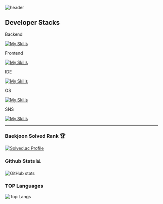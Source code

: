 ![header](https://capsule-render.vercel.app/api?type=transparent&color=000000&height=150&section=header&text=Welcome_in_yunho_island!&fontColor=8bb9e3&fontSize=40&animation=fadeIn&fontAlignY=55)


## Developer Stacks

Backend

[![My Skills](https://skillicons.dev/icons?i=java,py,c,cpp,swift)](https://skillicons.dev)



Frontend

[![My Skills](https://skillicons.dev/icons?i=js,html,css)](https://skillicons.dev)

IDE

[![My Skills](https://skillicons.dev/icons?i=idea,pycharm,visualstudio,vscode)](https://skillicons.dev)

OS

[![My Skills](https://skillicons.dev/icons?i=windows,apple,linux)](https://skillicons.dev)


SNS

    
[![My Skills](https://skillicons.dev/icons?i=github,git,instagram,notion,obsidian)](https://skillicons.dev)


---
<div>
	
### Baekjoon Solved Rank 🏆
[![Solved.ac Profile](http://mazassumnida.wtf/api/v2/generate_badge?boj=cyunho62100)](https://solved.ac/cyunho62100)


### Github Stats 📊
![GitHub stats](https://github-readme-stats.vercel.app/api?username=yunhoch0i&show_icons=true&theme=radical)


### TOP Languages
![Top Langs](https://github-readme-stats.vercel.app/api/top-langs/?username=yunhoch0i&layout=compact)

